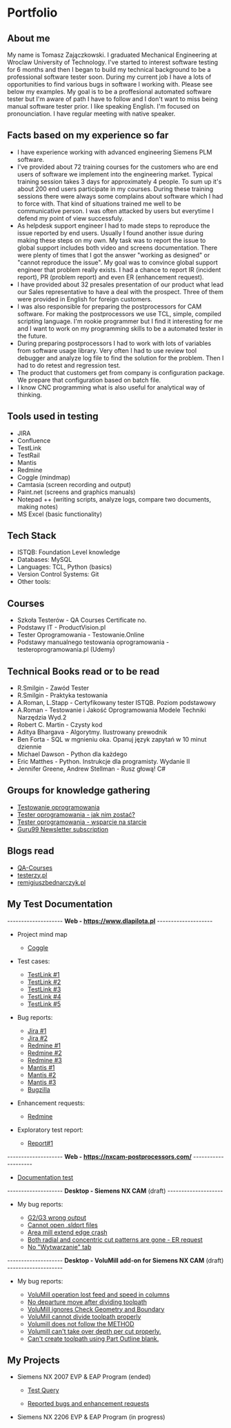 # Portfolio

## About me

My name is Tomasz Zajączkowski. I graduated Mechanical Engineering at Wroclaw University of Technology. I've started to interest software testing for 6 months and then I began to build my technical background to be a professional software tester soon. During my current job I have a lots of opportunities to find various bugs in software I working with. Please see below my examples. My goal is to be a proffesional automated software tester but I'm aware of path I have to follow and I don't want to miss being manual software tester prior. I like speaking English. I'm focused on pronounciation. I have regular meeting with native speaker. 

## Facts based on my experience so far

* I have experience working with advanced engineering Siemens PLM software.  
* I've provided about 72 training courses for the customers who are end users of software we implement into the engineering market. Typical training session takes 3 days for 		approximately 4 people. To sum up it's about 200 end users participate in my courses. During these training sessions there were always some complains about software which I had to force with. That kind of situations trained me well to be communicative person. I was often attacked by users but everytime I defend my point of view successfuly.
*  As helpdesk support engineer I had to made steps to reproduce the issue reported by end users. Usually I found another issue during making these steps on my own. My task was to report the issue to global support includes both video and screens documentation. There were plenty of times that I got the answer "working as designed" or "cannot reproduce the issue". My goal was to convince global support engineer that problem really exists. I had a chance to report IR (incident report), PR (problem report) and even ER (enhancement request).
* I have provided about 32 presales presentation of our product what lead our Sales representative to have a deal with the prospect. Three of them were provided in English for foreign customers. 
* I was also responsible for preparing the postprocessors for CAM software. For making the postprocessors we use TCL, simple, compiled scripting language. I'm rookie programmer but I find it interesting for me and I want to work on my programming skills to be a automated tester in the future. 
* During preparing postprocessors I had to work with lots of variables from software usage library. Very often I had to use review tool debugger and analyze log file to find the solution for the problem. Then I had to do retest and regression test.
* The product that customers get from company is configuration package. We prepare that configuration based on batch file.
* I know CNC programming what is also useful for analytical way of thinking.



## Tools used in testing


* JIRA
* Confluence
* TestLink
* TestRail
* Mantis
* Redmine
* Coggle (mindmap)
* Camtasia (screen recording and output)
* Paint.net (screens and graphics manuals)
* Notepad ++ (writing scripts, analyze logs, compare two documents, making notes)
* MS Excel (basic functionality)

## Tech Stack

* ISTQB: Foundation Level knowledge
* Databases: MySQL
* Languages: TCL, Python (basics)
* Version Control Systems: Git
* Other tools: 

## Courses 

* Szkoła Testerów - QA Courses Certificate no.
* Podstawy IT - ProductVision.pl
* Tester Oprogramowania - Testowanie.Online
* Podstawy manualnego testowania oprogramowania - testeroprogramowania.pl (Udemy)

## Technical Books read or to be read

* R.Smilgin - Zawód Tester
* R.Smilgin - Praktyka testowania
* A.Roman, L.Stapp - Certyfikowany tester ISTQB. Poziom podstawowy 
* A.Roman - Testowanie i Jakość Oprogramowania Modele Techniki Narzędzia Wyd.2
* Robert C. Martin - Czysty kod
* Aditya Bhargava - Algorytmy. Ilustrowany prewodnik
* Ben Forta - SQL w mgnieniu oka. Opanuj język zapytań w 10 minut dziennie
* Michael Dawson - Python dla każdego
* Eric Matthes - Python. Instrukcje dla programisty. Wydanie II
* Jennifer Greene, Andrew Stellman - Rusz głową! C#

## Groups for knowledge gathering

* [Testowanie oprogramowania](https://www.facebook.com/groups/TestowanieOprogramowania)
* [Tester oprogramowania - jak nim zostać?](https://www.facebook.com/groups/jakzostactesterem)
* [Tester oprogramowania - wsparcie na starcie](https://www.facebook.com/groups/testeroprogramowania)
* [Guru99 Newsletter subscription](https://www.guru99.com/software-testing.html)


## Blogs read

* [QA-Courses](https://qa-courses.com/blog/)
* [testerzy.pl](http://testerzy.pl)
* [remigiuszbednarczyk.pl](https://remigiuszbednarczyk.pl)


## My Test Documentation

-------------------- **Web - https://www.dlapilota.pl** --------------------

* Project mind map

	* [Coggle](https://drive.google.com/file/d/1GwRaIax9Dp942ZjATuBaXFUCZqg5IRhY/view?usp=sharing)

* Test cases:

	* [TestLink #1](https://drive.google.com/file/d/11y1GNnbC1uAK-0PoaPYEJSrOYYI5sMFi/view?usp=sharing)
	* [TestLink #2](https://drive.google.com/file/d/1BxqcDdAHnY2riC8SBAQrafmq6ee7dxSk/view?usp=sharing)
	* [TestLink #3](https://drive.google.com/file/d/1N2PUMWMiegyfPXEhkayDPceSD6SiDMS1/view?usp=sharing)
	* [TestLink #4](https://drive.google.com/file/d/1WN6_sKJow0tjVcSXEGW8tagOngpbIosJ/view?usp=sharing)
	* [TestLink #5](https://drive.google.com/file/d/1dOZPOB_1LAY2thSPMIHNrXIDL8wxTnlg/view?usp=sharing) 
 

* Bug reports:

	* [Jira #1](https://drive.google.com/file/d/14IOfYozbY3gQC1WtYj__k4bG2CoSPa6V/view?usp=sharing)
	* [Jira #2](https://drive.google.com/file/d/1-dL32Dv6BDamlBR07SVLu6rV0jMBylLg/view?usp=sharing)
	* [Redmine #1](https://drive.google.com/file/d/1TA4lBxM-yOHrtf7x5wHCCmdvw2gkyjWU/view?usp=sharing)
	* [Redmine #2](https://drive.google.com/file/d/1DRwMjqZ90UwIPwf-kbMX3Ea0V-pzOx4I/view?usp=sharing)
	* [Redmine #3](https://drive.google.com/file/d/1ngKiMoHSP05vo6ubREhvabj9X-TMd7UB/view?usp=sharing)
	* [Mantis #1](https://drive.google.com/file/d/1A2yCriZVfvW9K8WSAo8k_OvQXNKgl_2o/view?usp=sharing)
	* [Mantis #2](https://drive.google.com/file/d/1GbDMzUBDvJg4GwEtUUGDqoeVyIc1sdgz/view?usp=sharing)
	* [Mantis #3](https://drive.google.com/file/d/1tzdNaVlzhuClaFbfLpaZC2jyFuJD-Fi1/view?usp=sharing)
	* [Bugzilla](https://drive.google.com/file/d/15bcJ7tc9uVfZngOZPj0_8dwCyoOrT_8p/view?usp=sharing)


* Enhancement requests:

	* [Redmine](https://drive.google.com/file/d/10zkYLU7B9BZh3l7Derr9lbOr76bseCGT/view?usp=sharing)


* Exploratory test report:

	* [Report#1](https://drive.google.com/file/d/1aPlVVbfNCeSYKfNgkstehAjlmSWvDFFj/view?usp=sharing)

-------------------- **Web - https://nxcam-postprocessors.com/** --------------------

* [Documentation test](https://drive.google.com/file/d/187c4x7XUbgrN3T68XUIUqcyfG_Usz-ol/view?usp=sharing) 


-------------------- **Desktop - Siemens NX CAM** (draft) --------------------

* My bug reports:

	* [G2/G3 wrong output]() 
	* [Cannot open .sldprt files]() 
	* [Area mill extend edge crash]() 
	* [Both radial and concentric cut patterns are gone - ER request]()
	* [No "Wytwarzanie" tab]() 

-------------------- **Desktop - VoluMill add-on for Siemens NX CAM** (draft) --------------------

* My bug reports:

	* [VoluMill operation lost feed and speed in columns]() 
	* [No departure move after dividing toolpath]() 
	* [VoluMill ignores Check Geometry and Boundary]() 
	* [VoluMill cannot divide toolpath properly]()
	* [Volumill does not follow the METHOD]()
	* [Volumill can't take over depth per cut properly.]()
	* [Can't create toolpath using Part Outline blank.]()


## My Projects

* Siemens NX 2007 EVP & EAP Program (ended)

	* [Test Query](https://drive.google.com/file/d/1Imup_gA9IPK0VZONg6I1yaItA_sc-SsS/view?usp=sharing) 
	
	* [Reported bugs and enhancement requests]()

* Siemens NX 2206 EVP & EAP Program (in progress)